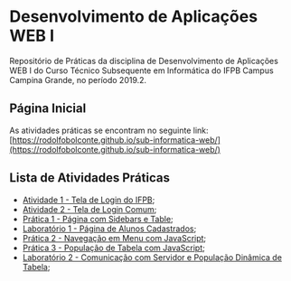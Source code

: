 # Desenvolvimento de Aplicações WEB I
Repositório de Práticas da disciplina de Desenvolvimento de Aplicações WEB I do Curso Técnico Subsequente em Informática do IFPB Campus Campina Grande, no período 2019.2.
## Página Inicial
As atividades práticas se encontram no seguinte link: [https://rodolfobolconte.github.io/sub-informatica-web/](https://rodolfobolconte.github.io/sub-informatica-web/)
## Lista de Atividades Práticas
* [Atividade 1 - Tela de Login do IFPB](https://rodolfobolconte.github.io/sub-informatica-web/atividade1/index.html);
* [Atividade 2 - Tela de Login Comum](https://rodolfobolconte.github.io/sub-informatica-web/atividade2/index.html);
* [Prática 1 - Página com Sidebars e Table](https://rodolfobolconte.github.io/sub-informatica-web/pratica1/index.html);
* [Laboratório 1 - Página de Alunos Cadastrados](https://rodolfobolconte.github.io/sub-informatica-web/laboratorio1/index.html);
* [Prática 2 - Navegação em Menu com JavaScript](https://rodolfobolconte.github.io/sub-informatica-web/pratica2/index.html);
* [Prática 3 - População de Tabela com JavaScript](https://rodolfobolconte.github.io/sub-informatica-web/pratica3/index.html);
* [Laboratório 2 - Comunicação com Servidor e População Dinâmica de Tabela](https://rodolfobolconte.github.io/sub-informatica-web/laboratorio2/index.html);